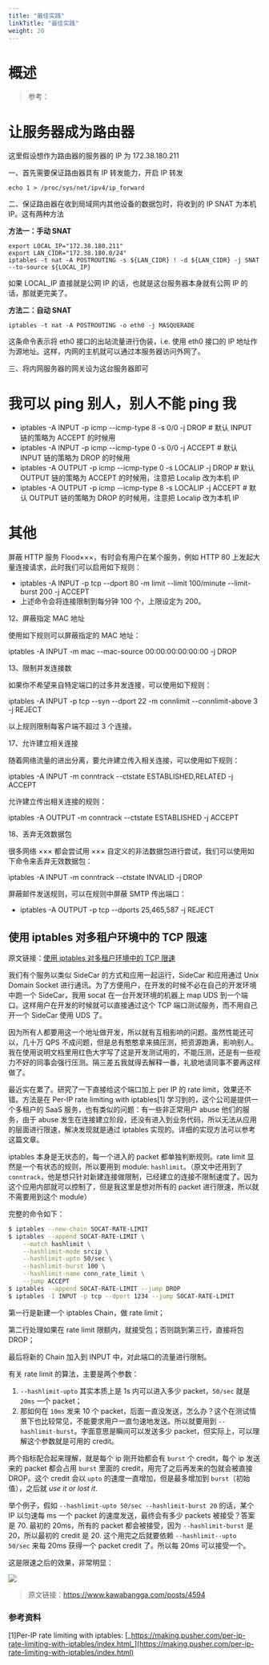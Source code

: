 ```yaml
---
title: "最佳实践"
linkTitle: "最佳实践"
weight: 20
---
```


# 概述

> 参考：

# 让服务器成为路由器

这里假设想作为路由器的服务器的 IP 为 172.38.180.211

一、首先需要保证路由器具有 IP 转发能力，开启 IP 转发

```
echo 1 > /proc/sys/net/ipv4/ip_forward
```

二、保证路由器在收到局域网内其他设备的数据包时，将收到的 IP SNAT 为本机 IP。这有两种方法

**方法一：手动 SNAT**

```
export LOCAL_IP="172.38.180.211"
export LAN_CIDR="172.38.180.0/24"
iptables -t nat -A POSTROUTING -s ${LAN_CIDR} ! -d ${LAN_CIDR} -j SNAT --to-source ${LOCAL_IP}
```

如果 LOCAL_IP 直接就是公网 IP 的话，也就是这台服务器本身就有公网 IP 的话，那就更完美了。

**方法二：自动 SNAT**

```
iptables -t nat -A POSTROUTING -o eth0 -j MASQUERADE
```

这条命令表示将 eth0 接口的出站流量进行伪装，i.e. 使用 eth0 接口的 IP 地址作为源地址。这样，内网的主机就可以通过本服务器访问外网了。

三、将内网服务器的网关设为这台服务器即可

# 我可以 ping 别人，别人不能 ping 我

- iptables -A INPUT -p icmp --icmp-type 8 -s 0/0 -j DROP # 默认 INPUT 链的策略为 ACCEPT 的时候用
- iptables -A INPUT -p icmp --icmp-type 0 -s 0/0 -j ACCEPT # 默认 INPUT 链的策略为 DROP 的时候用
- iptables -A OUTPUT -p icmp --icmp-type 0 -s LOCALIP -j DROP # 默认 OUTPUT 链的策略为 ACCEPT 的时候用，注意把 Localip 改为本机 IP
- iptables -A OUTPUT -p icmp --icmp-type 8 -s LOCALIP -j ACCEPT # 默认 OUTPUT 链的策略为 DROP 的时候用，注意把 Localip 改为本机 IP

# 其他

屏蔽 HTTP 服务 Flood×××，有时会有用户在某个服务，例如 HTTP 80 上发起大量连接请求，此时我们可以启用如下规则：

- iptables -A INPUT -p tcp --dport 80 -m limit --limit 100/minute --limit-burst 200 -j ACCEPT
- 上述命令会将连接限制到每分钟 100 个，上限设定为 200。

12、屏蔽指定 MAC 地址

使用如下规则可以屏蔽指定的 MAC 地址：

iptables -A INPUT -m mac --mac-source 00:00:00:00:00:00 -j DROP

13、限制并发连接数

如果你不希望来自特定端口的过多并发连接，可以使用如下规则：

iptables -A INPUT -p tcp --syn --dport 22 -m connlimit --connlimit-above 3 -j REJECT

以上规则限制每客户端不超过 3 个连接。

17、允许建立相关连接

随着网络流量的进出分离，要允许建立传入相关连接，可以使用如下规则：

iptables -A INPUT -m conntrack --ctstate ESTABLISHED,RELATED -j ACCEPT

允许建立传出相关连接的规则：

iptables -A OUTPUT -m conntrack --ctstate ESTABLISHED -j ACCEPT

18、丢弃无效数据包

很多网络 ××× 都会尝试用 ××× 自定义的非法数据包进行尝试，我们可以使用如下命令来丢弃无效数据包：

iptables -A INPUT -m conntrack --ctstate INVALID -j DROP

屏蔽邮件发送规则，可以在规则中屏蔽 SMTP 传出端口：

- iptables -A OUTPUT -p tcp --dports 25,465,587 -j REJECT

## 使用 iptables 对多租户环境中的 TCP 限速

原文链接：[使用 iptables 对多租户环境中的 TCP 限速](https://mp.weixin.qq.com/s/n7bRJb-u5bzIj4TMb8JE-A)

我们有个服务以类似 SideCar 的方式和应用一起运行，SideCar 和应用通过 Unix Domain Socket 进行通讯。为了方便用户，在开发的时候不必在自己的开发环境中跑一个 SideCar，我用 socat 在一台开发环境的机器上 map UDS 到一个端口。这样用户在开发的时候就可以直接通过这个 TCP 端口测试服务，而不用自己开一个 SideCar 使用 UDS 了。

因为所有人都要用这一个地址做开发，所以就有互相影响的问题。虽然性能还可以，几十万 QPS 不成问题，但是总有憨憨拿来搞压测，把资源跑满，影响别人。我在使用说明文档里用红色大字写了这是开发测试用的，不能压测，还是有一些视力不好的同事会强行压测。隔三差五我就得去解释一番，礼貌地请同事不要再这样做了。

最近实在累了。研究了一下直接给这个端口加上 per IP 的 rate limit，效果还不错。方法是在 Per-IP rate limiting with iptables\[1] 学习到的，这个公司是提供一个多租户的 SaaS 服务，也有类似的问题：有一些非正常用户 abuse 他们的服务，由于 abuse 发生在连接建立阶段，还没有进入到业务代码，所以无法从应用的层面进行限速，解决发现就是通过 iptables 实现的。详细的实现方法可以参考这篇文章。

iptables 本身是无状态的，每一个进入的 packet 都单独判断规则。rate limit 显然是一个有状态的规则，所以要用到 module: `hashlimit`。（原文中还用到了 `conntrack`，他是想只针对新建连接做限制，已经建立的连接不限制速度了。因为这个应用内部就可以控制了，但是我这里是想对所有的 packet 进行限速，所以就不需要用到这个 module）

完整的命令如下：

```bash
$ iptables --new-chain SOCAT-RATE-LIMIT
$ iptables --append SOCAT-RATE-LIMIT \
    --match hashlimit \
    --hashlimit-mode srcip \
    --hashlimit-upto 50/sec \
    --hashlimit-burst 100 \
    --hashlimit-name conn_rate_limit \
    --jump ACCEPT
$ iptables --append SOCAT-RATE-LIMIT --jump DROP
$ iptables -I INPUT -p tcp --dport 1234 --jump SOCAT-RATE-LIMIT
```

第一行是新建一个 iptables Chain，做 rate limit；

第二行处理如果在 rate limit 限额内，就接受包；否则跳到第三行，直接将包 DROP；

最后将新的 Chain 加入到 INPUT 中，对此端口的流量进行限制。

有关 rate limit 的算法，主要是两个参数：

1. `--hashlimit-upto` 其实本质上是 1s 内可以进入多少 packet，`50/sec` 就是 `20ms` 一个 packet；
2. 那如何在 `10ms` 发来 10 个 packet，后面一直没发送，怎么办？这个在测试情景下也比较常见，不能要求用户一直匀速地发送。所以就要用到 `--hashlimit-burst`。字面意思是瞬间可以发送多少 packet，但实际上，可以理解这个参数就是可用的 credit。

两个指标配合起来理解，就是每个 ip 刚开始都会有 `burst` 个 credit，每个 ip 发送来的 packet 都会占用 `burst` 里面的 credit，用完了之后再发来的包就会被直接 DROP。这个 credit 会以 `upto` 的速度一直增加，但是最多增加到 `burst`（初始值），之后就 _use it or lost it_.

举个例子，假如 `--hashlimit-upto 50/sec --hashlimit-burst 20` 的话，某个 IP 以匀速每 ms 一个 packet 的速度发送，最终会有多少 packets 被接受？答案是 70. 最初的 20ms，所有的 packet 都会被接受，因为 `--hashlimit-burst` 是 20，所以最初的 credit 是 20. 这个用完之后就要依赖 `--hashlimit--upto 50/sec` 来每 20ms 获得一个 packet credit 了。所以每 20ms 可以接受一个。

这是限速之后的效果，非常明显：

![](https://notes-learning.oss-cn-beijing.aliyuncs.com/iptables/640.jpg)

> 原文链接：<https://www.kawabangga.com/posts/4594>

### 参考资料

\[1]Per-IP rate limiting with iptables: [_https://making.pusher.com/per-ip-rate-limiting-with-iptables/index.html_](https://making.pusher.com/per-ip-rate-limiting-with-iptables/index.html)
